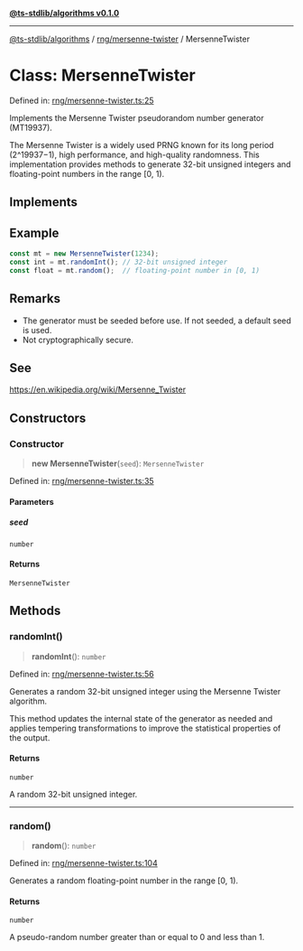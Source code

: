 [**@ts-stdlib/algorithms v0.1.0**](../../../README.md)

***

[@ts-stdlib/algorithms](../../../README.md) / [rng/mersenne-twister](../README.md) / MersenneTwister

# Class: MersenneTwister

Defined in: [rng/mersenne-twister.ts:25](https://github.com/gabaudette/ts-standard-library/blob/ff5d83fe4b66247fa084c3cd3ca7e6ef97c8bcfa/packages/algorithms/src/rng/mersenne-twister.ts#L25)

Implements the Mersenne Twister pseudorandom number generator (MT19937).

The Mersenne Twister is a widely used PRNG known for its long period (2^19937−1),
high performance, and high-quality randomness. This implementation provides methods
to generate 32-bit unsigned integers and floating-point numbers in the range [0, 1).

## Implements

## Example

```typescript
const mt = new MersenneTwister(1234);
const int = mt.randomInt(); // 32-bit unsigned integer
const float = mt.random();  // floating-point number in [0, 1)
```

## Remarks

- The generator must be seeded before use. If not seeded, a default seed is used.
- Not cryptographically secure.

## See

https://en.wikipedia.org/wiki/Mersenne_Twister

## Constructors

### Constructor

> **new MersenneTwister**(`seed`): `MersenneTwister`

Defined in: [rng/mersenne-twister.ts:35](https://github.com/gabaudette/ts-standard-library/blob/ff5d83fe4b66247fa084c3cd3ca7e6ef97c8bcfa/packages/algorithms/src/rng/mersenne-twister.ts#L35)

#### Parameters

##### seed

`number`

#### Returns

`MersenneTwister`

## Methods

### randomInt()

> **randomInt**(): `number`

Defined in: [rng/mersenne-twister.ts:56](https://github.com/gabaudette/ts-standard-library/blob/ff5d83fe4b66247fa084c3cd3ca7e6ef97c8bcfa/packages/algorithms/src/rng/mersenne-twister.ts#L56)

Generates a random 32-bit unsigned integer using the Mersenne Twister algorithm.

This method updates the internal state of the generator as needed and applies
tempering transformations to improve the statistical properties of the output.

#### Returns

`number`

A random 32-bit unsigned integer.

***

### random()

> **random**(): `number`

Defined in: [rng/mersenne-twister.ts:104](https://github.com/gabaudette/ts-standard-library/blob/ff5d83fe4b66247fa084c3cd3ca7e6ef97c8bcfa/packages/algorithms/src/rng/mersenne-twister.ts#L104)

Generates a random floating-point number in the range [0, 1).

#### Returns

`number`

A pseudo-random number greater than or equal to 0 and less than 1.
